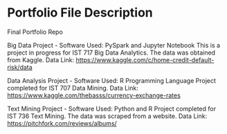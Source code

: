 # Portfolio File Description
Final Portfolio Repo

Big Data Project - 
Software Used: PySpark and Jupyter Notebook
This is a project in progress for IST 717 Big Data Analytics. The data was obtained from Kaggle.
Data Link: https://www.kaggle.com/c/home-credit-default-risk/data

Data Analysis Project - 
Software Used: R Programming Language
Project completed for IST 707 Data Mining.
Data Link: https://www.kaggle.com/thebasss/currency-exchange-rates

Text Mining Project - 
Software Used: Python and R 
Project completed for IST 736 Text Mining. The data was scraped from a website.
Data Link: https://pitchfork.com/reviews/albums/
